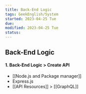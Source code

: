 ```yaml
---
title: Back-End Logic
tags: GeekEnglish/System
started: 2023-04-25 Tue
due: 
modified: 2023-04-25 Tue
status: 
---
```

## Back-End Logic
#### 1. Back-End Logic > Create API
- [[Node.js and Package manager]]
- Express.js
- [[API Resources]] > [[GraphQL]]